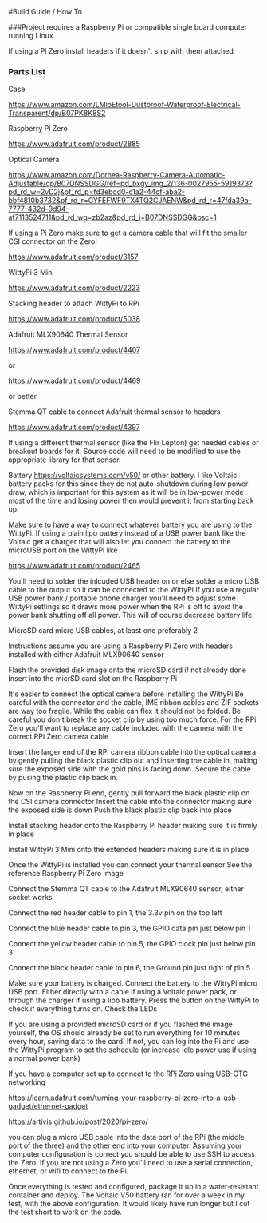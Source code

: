 #Build Guide / How To

###Project requires a Raspberry Pi or compatible single board computer
running Linux.

If using a Pi Zero install headers if it doesn't ship with them attached

### Parts List

Case

https://www.amazon.com/LMioEtool-Dustproof-Waterproof-Electrical-Transparent/dp/B07PK8K8S2

Raspberry Pi Zero

https://www.adafruit.com/product/2885

Optical Camera

https://www.amazon.com/Dorhea-Raspberry-Camera-Automatic-Adjustable/dp/B07DNSSDGG/ref=pd_bxgy_img_2/136-0027955-5919373?pd_rd_w=2vD2j&pf_rd_p=fd3ebcd0-c1a2-44cf-aba2-bbf4810b3732&pf_rd_r=GYFEFWF9TX4TQ2CJAENW&pd_rd_r=47fda39a-7777-432d-9d94-af7113524711&pd_rd_wg=zb2az&pd_rd_i=B07DNSSDGG&psc=1

If using a Pi Zero make sure to get a camera cable that will fit the smaller
CSI connector on the Zero!

https://www.adafruit.com/product/3157

WittyPi 3 Mini

https://www.adafruit.com/product/2223

Stacking header to attach WittyPi to RPi 

https://www.adafruit.com/product/5038

Adafruit MLX90640 Thermal Sensor

https://www.adafruit.com/product/4407

or

https://www.adafruit.com/product/4469

or better

Stemma QT cable to connect Adafruit thermal sensor to headers

https://www.adafruit.com/product/4397

If using a different thermal sensor (like the Flir Lepton) get needed
cables or breakout boards for it. Source code will need to be modified
to use the appropriate library for that sensor.

Battery
https://voltaicsystems.com/v50/ or other battery. I like Voltaic battery
packs for this since they do not auto-shutdown during low power draw, 
which is important for this system as it will be in low-power mode most 
of the time and losing power then would prevent it from starting back up. 

Make sure to have a way to connect whatever battery you are using to the 
WittyPi. If using a plain lipo battery instead of a USB power bank like 
the Voltaic get a charger that will also let you connect the battery to 
the microUSB port on the WittyPi like 

https://www.adafruit.com/product/2465

You'll need to solder the inlcuded USB header on or else solder a micro USB cable
to the output so it can be connected to the WittyPi
If you use a regular USB power bank / portable phone charger you'll need
to adjust some WittyPi settings so it draws more power when the RPi is off to
avoid the power bank shutting off all power. This will of course decrease
battery life. 

MicroSD card
micro USB cables, at least one preferably 2

Instructions assume you are using a Raspberry Pi Zero with headers installed
with either Adafruit MLX90640 sensor

Flash the provided disk image onto the microSD card if not already done
Insert into the micrSD card slot on the Raspberry Pi

It's easier to connect the optical camera before installing the WittyPi
Be careful with the connector and the cable, IME ribbon cables and ZIF
sockets are way too fragile. While the cable can flex it should not be folded. Be careful
you don't break the socket clip by using too much force.
For the RPi Zero you'll want to replace any cable
included with the camera with the correct RPi Zero camera cable

Insert the larger end of the RPi camera ribbon cable into the optical camera by gently
pulling the black plastic clip out and inserting the cable in, making sure
the exposed side with the gold pins is facing down. Secure the cable by
pusing the plastic clip back in.

Now on the Raspberry Pi end, gently pull forward the black plastic clip on the CSI camera connector
Insert the cable into the connector making sure the exposed side is down
Push the black plastic clip back into place

Install stacking header onto the Raspberry Pi header making sure it is
firmly in place

Install WittyPi 3 Mini onto the extended headers making sure it is in place

Once the WittyPi is installed you can connect your thermal sensor
See the reference Raspberry Pi Zero image

Connect the Stemma QT cable to the Adafruit MLX90640 sensor, either socket works

Connect the red header cable to pin 1, the 3.3v pin on the top left

Connect the blue header cable to pin 3, the GPIO data pin just below pin 1

Connect the yellow header cable to pin 5, the GPIO clock pin just below pin 3

Connect the black header cable to pin 6, the Ground pin just right of pin 5

Make sure your battery is charged.
Connect the battery to the WittyPi micro USB port. Either directly with a 
cable if using a Voltaic power pack, or through the charger if using a lipo battery.
Press the button on the WittyPi to check if everything turns on. Check the LEDs

If you are using a provided microSD card or if you flashed the image yourself, 
the OS should already be set to run everything for 10 minutes every hour, saving data to the card.
If not, you can log into the Pi and use the WittyPi program to set the schedule (or increase idle power use if using a normal power bank)

If you have a computer set up to connect to the RPi Zero using USB-OTG networking

https://learn.adafruit.com/turning-your-raspberry-pi-zero-into-a-usb-gadget/ethernet-gadget

https://artivis.github.io/post/2020/pi-zero/

you can plug a micro USB cable into the data port of the RPi (the middle port of the three)
and the other end into your computer. Assuming your computer configuration is correct you
should be able to use SSH to access the Zero. If you are not using a Zero
you'll need to use a serial connection, ethernet, or wifi to connect to the Pi.

Once everything is tested and configured, package it up in a water-resistant container and deploy. 
The Voltaic V50 battery ran for over a week in my test, with the above configuration.
It would likely have run longer but I cut the test short to work on the code.
